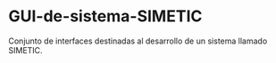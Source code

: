 # GUI-de-sistema-SIMETIC
Conjunto de interfaces destinadas al desarrollo de un sistema llamado SIMETIC.
